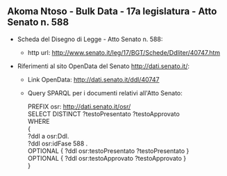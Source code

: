 ## Akoma Ntoso - Bulk Data - 17a legislatura - Atto Senato n. 588 ##

* Scheda del Disegno di Legge - Atto Senato n. 588:
	* http url: http://www.senato.it/leg/17/BGT/Schede/Ddliter/40747.htm

* Riferimenti al sito OpenData del Senato http://dati.senato.it/:
	* Link OpenData: http://dati.senato.it/ddl/40747
	* Query SPARQL per i documenti relativi all'Atto Senato:

        PREFIX osr: <http://dati.senato.it/osr/>  
		SELECT DISTINCT ?testoPresentato ?testoApprovato  
		WHERE  
		{  
		    ?ddl a osr:Ddl.  
		    ?ddl osr:idFase 588 .  
		    OPTIONAL { ?ddl osr:testoPresentato ?testoPresentato }  
		    OPTIONAL { ?ddl osr:testoApprovato ?testoApprovato }  
		}
		